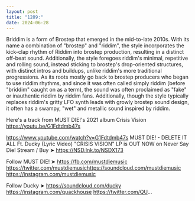 ```yaml
---
layout: post
title: "1289:"
date: 2024-06-28
---
```


Briddim is a form of Brostep that emerged in the mid-to-late 2010s. With its name a combination of "brostep" and "riddim", the style incorporates the kick-clap rhythm of Riddim into brostep production, resulting in a distinct off-beat sound. Additionally, the style foregoes riddim's minimal, repetitive and rolling sound, instead sticking to brostep's drop-oriented structures, with distinct intros and buildups, unlike riddim's more traditional progressions. As its roots mostly go back to brostep producers who began to use riddim rhythms, and since it was often called simply riddim (before "briddim" caught on as a term), the sound was often proclaimed as "fake" or inauthentic riddim by riddim fans. Additionally, though the style typically replaces riddim's gritty LFO synth leads with growly brostep sound design, it often has a swampy, "wet" and metallic sound inspired by riddim.

Here's a track from MUST DIE!'s 2021 album Crisis Vision 
https://youtu.be/G1Fdtdmb47s

https://www.youtube.com/watch?v=G1Fdtdmb47s
MUST DIE! - DELETE IT ALL Ft. Ducky (Lyric Video)
"CRISIS VISION" LP is OUT NOW on Never Say Die!
Stream / Buy ➤ https://NSD.lnk.to/NSDX173

Follow MUST DIE! ➤
https://fb.com/mustdiemusic​
https://twitter.com/mustdiemusic​
https://soundcloud.com/mustdiemusic​
https://instagram.com/mustdiemusic​

Follow Ducky ➤ 
https://soundcloud.com/ducky
https://instagram.com/quackhouse
https://twitter.com/QU...
